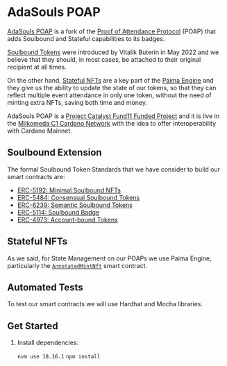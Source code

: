 
# AdaSouls POAP

[AdaSouls POAP](https://AdaSouls.io) is a fork of the [Proof of Attendance Protocol](https://poap.xyz/) (POAP) that adds Soulbound and Stateful capabilities to its badges.

[Soulbound Tokens](https://deliverypdf.ssrn.com/delivery.php?ID=231116021119088068031090117103064121018062034043090044011064091076101007106088114104029123096099014032005001116003118013081096037012043042080122112114064095064117102042013042095102024092097004087103002112027064092027095011120078005087097126067100011113&EXT=pdf&INDEX=TRUE) were introduced by Vitalik Buterin in May 2022 and we believe that they should, in most cases, be attached to their original recipient at all times.

On the other hand, [Stateful NFTs](https://docs.paimastudios.com/home/smart-contracts/evm/deploy-stateful-nft) are a key part of the [Paima Engine](https://docs.paimastudios.com/) and they give us the ability to update the state of our tokens, so that they can reflect multiple event attendance in only one token, without the need of minting extra NFTs, saving both time and money.

AdaSouls POAP is a [Project Catalyst Fund11 Funded Project](https://projectcatalyst.io/funds/11/cardano-open-developers/poap-in-cardano) and it is live in the [Milkomeda C1 Cardano Network](https://docs.milkomeda.com/home/intro-c1) with the idea to offer interoperability with Cardano Mainnet.

## Soulbound Extension

The formal Soulbound Token Standards that we have consider to build our smart contracts are:

- [ERC-5192: Minimal Soulbound NFTs](https://eips.ethereum.org/EIPS/eip-5192)
- [ERC-5484: Consensual Soulbound Tokens](https://eips.ethereum.org/EIPS/eip-5484)
- [ERC-6239: Semantic Soulbound Tokens](https://eips.ethereum.org/EIPS/eip-6239)
- [ERC-5114: Soulbound Badge](https://eips.ethereum.org/EIPS/eip-5114)
- [ERC-4973: Account-bound Tokens](https://eips.ethereum.org/EIPS/eip-4973)

## Stateful NFTs

As we said, for State Management on our POAPs we use Paima Engine, particularly the [`AnnotatedMintNft`](https://docs.paimastudios.com/home/libraries/evm-contracts/solidity/generated-docs#annotatedmintnft) smart contract. 

## Automated Tests
To test our smart contracts we will use Hardhat and Mocha libraries.


## Get Started

1. Install dependencies:

    `nvm use 18.16.1`
    `npm install`